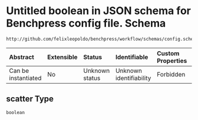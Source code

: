 # Untitled boolean in JSON schema for Benchpress config file. Schema

```txt
http://github.com/felixleopoldo/benchpress/workflow/schemas/config.schema.json#/definitions/benchmarks/properties/scatter
```



| Abstract            | Extensible | Status         | Identifiable            | Custom Properties | Additional Properties | Access Restrictions | Defined In                                                       |
| :------------------ | :--------- | :------------- | :---------------------- | :---------------- | :-------------------- | :------------------ | :--------------------------------------------------------------- |
| Can be instantiated | No         | Unknown status | Unknown identifiability | Forbidden         | Allowed               | none                | [config.schema.json*](config.schema.json "open original schema") |

## scatter Type

`boolean`
